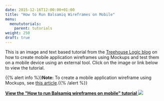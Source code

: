 ```yaml
---
date: 2015-12-16T12:00:00+01:00
title: "How to Run Balsamiq Wireframes on Mobile"
menu:
  menututorials:
    parent: tutorials
weight: 250
draft: true
---
```


This is an image and text based tutorial from the [Treehouse Logic blog](http://treehouselogic.wordpress.com/) on how to create mobile application wireframes using Mockups and test them on a mobile device using an external tool. Click on the image or link below to view the tutorial.

{{% alert info %}}**Note:** To create a mobile application wireframe using Mockups, see [this article](/tutorials/mobileappcreate).{{% /alert %}}

[**View the "How to run Balsamiq wireframes on mobile" tutorial**
![](http://treehouselogic.files.wordpress.com/2013/10/balsamiq-onmobile.jpg?w=450&h=600)](http://treehouselogic.wordpress.com/2013/10/03/how-to-run-balsamiq-wireframes-on-mobile/)